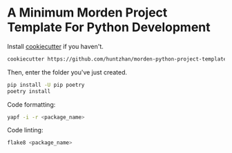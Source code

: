 # A Minimum Morden Project Template For Python Development

Install [cookiecutter](https://github.com/audreyr/cookiecutter) if you haven't.

```bash
cookiecutter https://github.com/huntzhan/morden-python-project-template.git
```

Then, enter the folder you've just created.

```bash
pip install -U pip poetry
poetry install
```

Code formatting:

```bash
yapf -i -r <package_name>
```

Code linting:

```bash
flake8 <package_name>
```
